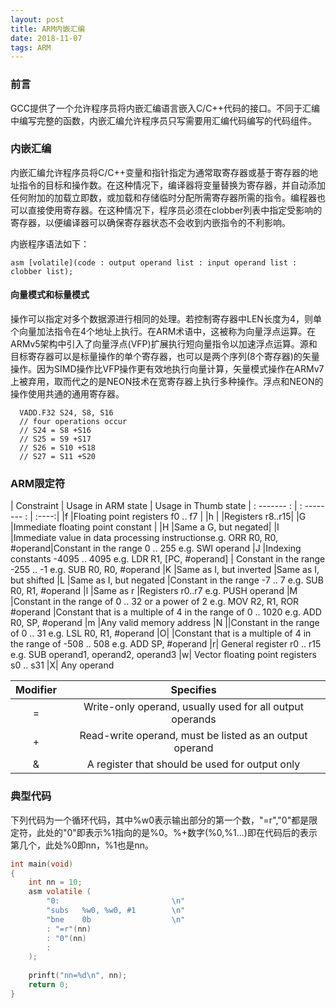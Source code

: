 ```yaml
---
layout: post
title: ARM内嵌汇编
date: 2018-11-07
tags: ARM
---
```


### 前言

GCC提供了一个允许程序员将内嵌汇编语言嵌入C/C++代码的接口。不同于汇编中编写完整的函数，内嵌汇编允许程序员只写需要用汇编代码编写的代码组件。

### 内嵌汇编

内嵌汇编允许程序员将C/C++变量和指针指定为通常取寄存器或基于寄存器的地址指令的目标和操作数。在这种情况下，编译器将变量替换为寄存器，并自动添加任何附加的加载立即数，或加载和存储临时分配所需寄存器所需的指令。编程器也可以直接使用寄存器。在这种情况下，程序员必须在clobber列表中指定受影响的寄存器，以便编译器可以确保寄存器状态不会收到内嵌指令的不利影响。

内嵌程序语法如下：

```
asm [volatile](code : output operand list : input operand list : clobber list);
```

#### 向量模式和标量模式

操作可以指定对多个数据源进行相同的处理。若控制寄存器中LEN长度为4，则单个向量加法指令在4个地址上执行。在ARM术语中，这被称为向量浮点运算。在ARMv5架构中引入了向量浮点(VFP)扩展执行短向量指令以加速浮点运算。源和目标寄存器可以是标量操作的单个寄存器，也可以是两个序列(8个寄存器)的矢量操作。因为SIMD操作比VFP操作更有效地执行向量计算，矢量模式操作在ARMv7上被弃用，取而代之的是NEON技术在宽寄存器上执行多种操作。浮点和NEON的操作使用共通的通用寄存器。

```
  VADD.F32 S24, S8, S16
  // four operations occur
  // S24 = S8 +S16
  // S25 = S9 +S17
  // S26 = S10 +S18
  // S27 = S11 +S20
```


### ARM限定符


| Constraint	| Usage in ARM state	| Usage in Thumb state
| : ------- : | : -------- : | :----:|
|f	|Floating point registers f0 .. f7	| 
|h	|	|Registers r8..r15|
|G	|Immediate floating point constant	|
|H	|Same a G, but negated|
|I	|Immediate value in data processing instructionse.g. ORR R0, R0, #operand|Constant in the range 0 .. 255 e.g. SWI operand
|J	|Indexing constants -4095 .. 4095 e.g. LDR R1, [PC, #operand] | Constant in the range -255 .. -1 e.g. SUB R0, R0, #operand
|K	|Same as I, but inverted |Same as I, but shifted
|L	|Same as I, but negated |Constant in the range -7 .. 7 e.g. SUB R0, R1, #operand
|l	|Same as r	|Registers r0..r7 e.g. PUSH operand
|M |Constant in the range of 0 .. 32 or a power of 2 e.g. MOV R2, R1, ROR #operand	|Constant that is a multiple of 4 in the range of 0 .. 1020 e.g. ADD R0, SP, #operand
|m	|Any valid memory address
|N ||Constant in the range of 0 .. 31 e.g. LSL R0, R1, #operand
|O|	|Constant that is a multiple of 4 in the range of -508 .. 508 e.g. ADD SP, #operand
|r|	General register r0 .. r15 e.g. SUB operand1, operand2, operand3
|w|	Vector floating point registers s0 .. s31
|X|	Any operand



|Modifier|	Specifies
|:---:|:---:|
|=|	Write-only operand, usually used for all output operands
|+|	Read-write operand, must be listed as an output operand
|&|	A register that should be used for output only

### 典型代码

下列代码为一个循环代码，其中%w0表示输出部分的第一个数，"=r","0"都是限定符，此处的"0"即表示%1指向的是%0。%+数字(%0,%1...)即在代码后的表示第几个，此处%0即nn，%1也是nn。

```c
int main(void)
{
    int nn = 10;
    asm volatile ( 
        "0:                         \n"
        "subs   %w0, %w0, #1        \n"
        "bne    0b                  \n"
        : "=r"(nn)
        : "0"(nn)
        : 
    );
 
    prinft("nn=%d\n", nn);
    return 0;
}
```